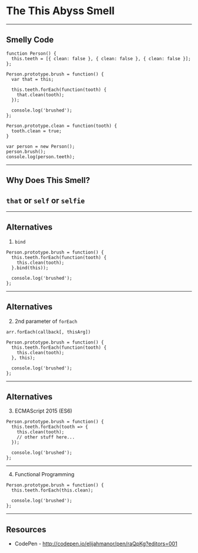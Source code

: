 # The This Abyss Smell

------

## Smelly Code

```
function Person() {
  this.teeth = [{ clean: false }, { clean: false }, { clean: false }];
};

Person.prototype.brush = function() {
  var that = this;

  this.teeth.forEach(function(tooth) {
    that.clean(tooth);
  });

  console.log('brushed');
};

Person.prototype.clean = function(tooth) {
  tooth.clean = true;
}

var person = new Person();
person.brush();
console.log(person.teeth);
```

------

## Why Does This Smell?

## `that` or `self` or `selfie`

------

## Alternatives

1) `bind`

```
Person.prototype.brush = function() {
  this.teeth.forEach(function(tooth) {
    this.clean(tooth);
  }.bind(this));

  console.log('brushed');
};
```

------

## Alternatives

2) 2nd parameter of `forEach`

```
arr.forEach(callback[, thisArg])
```

```
Person.prototype.brush = function() {
  this.teeth.forEach(function(tooth) {
    this.clean(tooth);
  }, this);

  console.log('brushed');
};
```

------

## Alternatives

3) ECMAScript 2015 (ES6)

```
Person.prototype.brush = function() {
  this.teeth.forEach(tooth => {
    this.clean(tooth);
    // other stuff here...
  });

  console.log('brushed');
};
```

------

4) Functional Programming

```
Person.prototype.brush = function() {
  this.teeth.forEach(this.clean);

  console.log('brushed');
};
```

------

## Resources

* CodePen - http://codepen.io/elijahmanor/pen/raQpKg?editors=001
